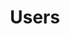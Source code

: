 ---
layout: page
title: Users
parent: API Operations
has_children: true
permalink: /all-ops/user
---
